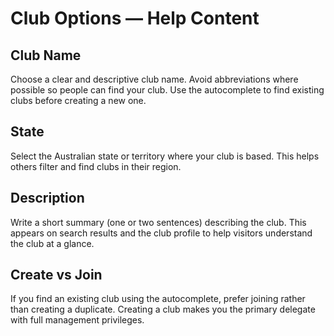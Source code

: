 # Club Options — Help Content

## Club Name
Choose a clear and descriptive club name. Avoid abbreviations where possible so people can find your club. Use the autocomplete to find existing clubs before creating a new one.

## State
Select the Australian state or territory where your club is based. This helps others filter and find clubs in their region.

## Description
Write a short summary (one or two sentences) describing the club. This appears on search results and the club profile to help visitors understand the club at a glance.

## Create vs Join
If you find an existing club using the autocomplete, prefer joining rather than creating a duplicate. Creating a club makes you the primary delegate with full management privileges.
